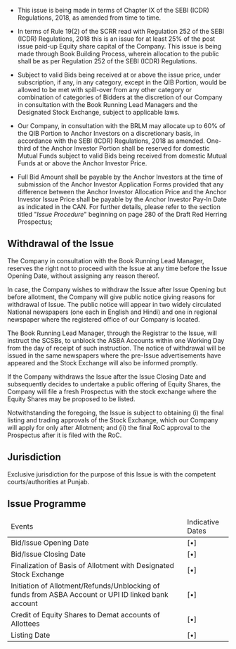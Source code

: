 * This issue is being made in terms of Chapter IX of the SEBI (ICDR) Regulations, 2018, as amended from time to time.

* In terms of Rule 19(2) of the SCRR read with Regulation 252 of the SEBI (ICDR) Regulations, 2018 this is an issue for at least 25% of the post issue paid-up Equity share capital of the Company. This issue is being made through Book Building Process, wherein allocation to the public shall be as per Regulation 252 of the SEBI (ICDR) Regulations.

* Subject to valid Bids being received at or above the issue price, under subscription, if any, in any category, except in the QIB Portion, would be allowed to be met with spill-over from any other category or combination of categories of Bidders at the discretion of our Company in consultation with the Book Running Lead Managers and the Designated Stock Exchange, subject to applicable laws.

* Our Company, in consultation with the BRLM may allocate up to 60% of the QIB Portion to Anchor Investors on a discretionary basis, in accordance with the SEBI (ICDR) Regulations, 2018 as amended. One-third of the Anchor Investor Portion shall be reserved for domestic Mutual Funds subject to valid Bids being received from domestic Mutual Funds at or above the Anchor Investor Price.

* Full Bid Amount shall be payable by the Anchor Investors at the time of submission of the Anchor Investor Application Forms provided that any difference between the Anchor Investor Allocation Price and the Anchor Investor Issue Price shall be payable by the Anchor Investor Pay-In Date as indicated in the CAN. For further details, please refer to the section titled "*Issue Procedure*" beginning on page 280 of the Draft Red Herring Prospectus;

## Withdrawal of the Issue

The Company in consultation with the Book Running Lead Manager, reserves the right not to proceed with the Issue at any time before the Issue Opening Date, without assigning any reason thereof.

In case, the Company wishes to withdraw the Issue after Issue Opening but before allotment, the Company will give public notice giving reasons for withdrawal of Issue. The public notice will appear in two widely circulated National newspapers (one each in English and Hindi) and one in regional newspaper where the registered office of our Company is located.

The Book Running Lead Manager, through the Registrar to the Issue, will instruct the SCSBs, to unblock the ASBA Accounts within one Working Day from the day of receipt of such instruction. The notice of withdrawal will be issued in the same newspapers where the pre-Issue advertisements have appeared and the Stock Exchange will also be informed promptly.

If the Company withdraws the Issue after the Issue Closing Date and subsequently decides to undertake a public offering of Equity Shares, the Company will file a fresh Prospectus with the stock exchange where the Equity Shares may be proposed to be listed.

Notwithstanding the foregoing, the Issue is subject to obtaining (i) the final listing and trading approvals of the Stock Exchange, which our Company will apply for only after Allotment; and (ii) the final RoC approval to the Prospectus after it is filed with the RoC.

## Jurisdiction

Exclusive jurisdiction for the purpose of this Issue is with the competent courts/authorities at Punjab.

## Issue Programme

<table><thead><tr><td>Events</td><td>Indicative Dates</td></tr></thead><tbody><tr><td>Bid/Issue Opening Date</td><td>[•]</td></tr><tr><td>Bid/Issue Closing Date</td><td>[•]</td></tr><tr><td>Finalization of Basis of Allotment with Designated Stock Exchange</td><td>[•]</td></tr><tr><td>Initiation of Allotment/Refunds/Unblocking of funds from ASBA Account or UPI ID linked bank account</td><td>[•]</td></tr><tr><td>Credit of Equity Shares to Demat accounts of Allottees</td><td>[•]</td></tr><tr><td>Listing Date</td><td>[•]</td></tr></tbody></table>